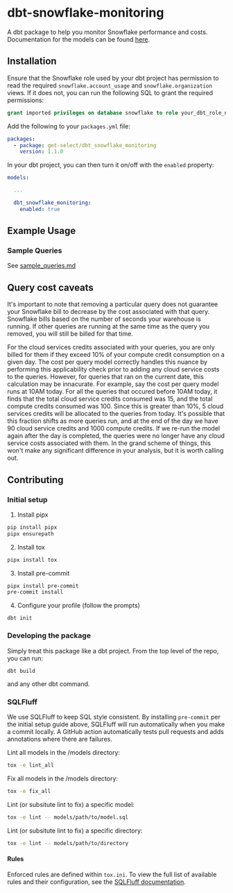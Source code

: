# dbt-snowflake-monitoring

A dbt package to help you monitor Snowflake performance and costs. Documentation for the models can be found [here](https://get-select.github.io/dbt-snowflake-monitoring/#!/overview).

## Installation

Ensure that the Snowflake role used by your dbt project has permission to read the required `snowflake.account_usage` and `snowflake.organization` views. If it does not, you can run the following SQL to grant the required permissions:

```sql
grant imported privileges on database snowflake to role your_dbt_role_name;
```

Add the following to your `packages.yml` file:

```yaml
packages:
  - package: get-select/dbt_snowflake_monitoring
    version: 1.1.0
```

In your dbt project, you can then turn it on/off with the `enabled` property:

```yaml
models:

  ...

  dbt_snowflake_monitoring:
    enabled: true
```

## Example Usage

### Sample Queries

See [sample_queries.md](/documentation/sample_queries.md)

## Query cost caveats

It's important to note that removing a particular query does not guarantee your Snowflake bill to decrease by the cost associated with that query. Snowflake bills based on the number of seconds your warehouse is running. If other queries are running at the same time as the query you removed, you will still be billed for that time.

For the cloud services credits associated with your queries, you are only billed for them if they exceed 10% of your compute credit consumption on a given day. The cost per query model correctly handles this nuance by performing this applicability check prior to adding any cloud service costs to the queries. However, for queries that ran on the current date, this calculation may be innacurate. For example, say the cost per query model runs at 10AM today. For all the queries that occured before 10AM today, it finds that the total cloud service credits consumed was 15, and the total compute credits consumed was 100. Since this is greater than 10%, 5 cloud services credits will be allocated to the queries from today. It's possible that this fraction shifts as more queries run, and at the end of the day we have 90 cloud service credits and 1000 compute credits. If we re-run the model again after the day is completed, the queries were no longer have any cloud service costs associated with them. In the grand scheme of things, this won't make any significant difference in your analysis, but it is worth calling out.

## Contributing

### Initial setup

1. Install pipx
```bash
pip install pipx
pipx ensurepath
```

2. Install tox
```bash
pipx install tox
```

3. Install pre-commit
```bash
pipx install pre-commit
pre-commit install
```

4. Configure your profile (follow the prompts)
```
dbt init
```

### Developing the package

Simply treat this package like a dbt project. From the top level of the repo, you can run:
```
dbt build
```

and any other dbt command.

### SQLFluff

We use SQLFluff to keep SQL style consistent. By installing `pre-commit` per the initial setup guide above, SQLFluff will run automatically when you make a commit locally. A GitHub action automatically tests pull requests and adds annotations where there are failures.

Lint all models in the /models directory:
```bash
tox -e lint_all
```

Fix all models in the /models directory:
```bash
tox -e fix_all
```

Lint (or subsitute lint to fix) a specific model:
```bash
tox -e lint -- models/path/to/model.sql
```

Lint (or subsitute lint to fix) a specific directory:
```bash
tox -e lint -- models/path/to/directory
```

#### Rules

Enforced rules are defined within `tox.ini`. To view the full list of available rules and their configuration, see the [SQLFluff documentation](https://docs.sqlfluff.com/en/stable/rules.html).
